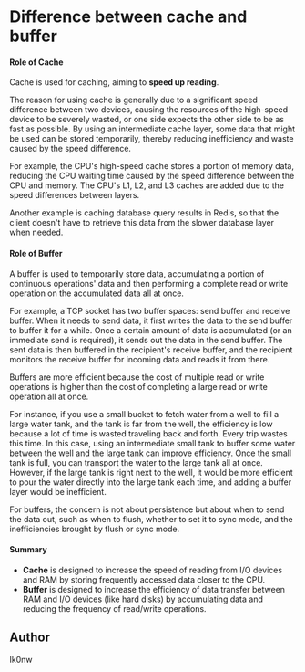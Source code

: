 # Difference between cache and buffer

#### Role of Cache

Cache is used for caching, aiming to **speed up reading**.

The reason for using cache is generally due to a significant speed difference between two devices, causing the resources of the high-speed device to be severely wasted, or one side expects the other side to be as fast as possible. By using an intermediate cache layer, some data that might be used can be stored temporarily, thereby reducing inefficiency and waste caused by the speed difference.

For example, the CPU's high-speed cache stores a portion of memory data, reducing the CPU waiting time caused by the speed difference between the CPU and memory. The CPU's L1, L2, and L3 caches are added due to the speed differences between layers.

Another example is caching database query results in Redis, so that the client doesn't have to retrieve this data from the slower database layer when needed.

#### Role of Buffer

A buffer is used to temporarily store data, accumulating a portion of continuous operations' data and then performing a complete read or write operation on the accumulated data all at once.

For example, a TCP socket has two buffer spaces: send buffer and receive buffer. When it needs to send data, it first writes the data to the send buffer to buffer it for a while. Once a certain amount of data is accumulated (or an immediate send is required), it sends out the data in the send buffer. The sent data is then buffered in the recipient's receive buffer, and the recipient monitors the receive buffer for incoming data and reads it from there.

Buffers are more efficient because the cost of multiple read or write operations is higher than the cost of completing a large read or write operation all at once.

For instance, if you use a small bucket to fetch water from a well to fill a large water tank, and the tank is far from the well, the efficiency is low because a lot of time is wasted traveling back and forth. Every trip wastes this time. In this case, using an intermediate small tank to buffer some water between the well and the large tank can improve efficiency. Once the small tank is full, you can transport the water to the large tank all at once. However, if the large tank is right next to the well, it would be more efficient to pour the water directly into the large tank each time, and adding a buffer layer would be inefficient.

For buffers, the concern is not about persistence but about when to send the data out, such as when to flush, whether to set it to sync mode, and the inefficiencies brought by flush or sync mode.

#### Summary

* **Cache** is designed to increase the speed of reading from I/O devices and RAM by storing frequently accessed data closer to the CPU.
* **Buffer** is designed to increase the efficiency of data transfer between RAM and I/O devices (like hard disks) by accumulating data and reducing the frequency of read/write operations.

## Author

Ik0nw

